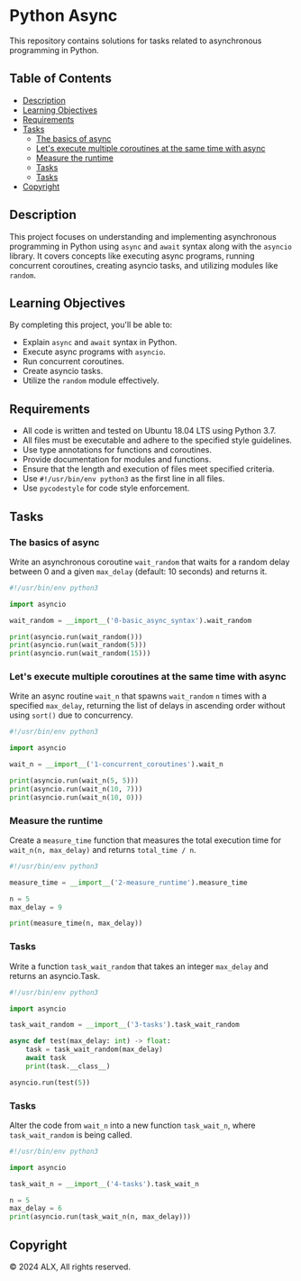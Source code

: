 # Python Async

This repository contains solutions for tasks related to asynchronous programming in Python.

## Table of Contents

- [Description](#description)
- [Learning Objectives](#learning-objectives)
- [Requirements](#requirements)
- [Tasks](#tasks)
  - [The basics of async](#the-basics-of-async)
  - [Let's execute multiple coroutines at the same time with async](#lets-execute-multiple-coroutines-at-the-same-time-with-async)
  - [Measure the runtime](#measure-the-runtime)
  - [Tasks](#tasks-1)
  - [Tasks](#tasks-2)
- [Copyright](#copyright)

## Description

This project focuses on understanding and implementing asynchronous programming in Python using `async` and `await` syntax along with the `asyncio` library. It covers concepts like executing async programs, running concurrent coroutines, creating asyncio tasks, and utilizing modules like `random`.

## Learning Objectives

By completing this project, you'll be able to:

- Explain `async` and `await` syntax in Python.
- Execute async programs with `asyncio`.
- Run concurrent coroutines.
- Create asyncio tasks.
- Utilize the `random` module effectively.

## Requirements

- All code is written and tested on Ubuntu 18.04 LTS using Python 3.7.
- All files must be executable and adhere to the specified style guidelines.
- Use type annotations for functions and coroutines.
- Provide documentation for modules and functions.
- Ensure that the length and execution of files meet specified criteria.
- Use `#!/usr/bin/env python3` as the first line in all files.
- Use `pycodestyle` for code style enforcement.

## Tasks

### The basics of async

Write an asynchronous coroutine `wait_random` that waits for a random delay between 0 and a given `max_delay` (default: 10 seconds) and returns it.

```python
#!/usr/bin/env python3

import asyncio

wait_random = __import__('0-basic_async_syntax').wait_random

print(asyncio.run(wait_random()))
print(asyncio.run(wait_random(5)))
print(asyncio.run(wait_random(15)))
```

### Let's execute multiple coroutines at the same time with async

Write an async routine `wait_n` that spawns `wait_random` `n` times with a specified `max_delay`, returning the list of delays in ascending order without using `sort()` due to concurrency.

```python
#!/usr/bin/env python3

import asyncio

wait_n = __import__('1-concurrent_coroutines').wait_n

print(asyncio.run(wait_n(5, 5)))
print(asyncio.run(wait_n(10, 7)))
print(asyncio.run(wait_n(10, 0)))
```

### Measure the runtime

Create a `measure_time` function that measures the total execution time for `wait_n(n, max_delay)` and returns `total_time / n`.

```python
#!/usr/bin/env python3

measure_time = __import__('2-measure_runtime').measure_time

n = 5
max_delay = 9

print(measure_time(n, max_delay))
```

### Tasks

Write a function `task_wait_random` that takes an integer `max_delay` and returns an asyncio.Task.

```python
#!/usr/bin/env python3

import asyncio

task_wait_random = __import__('3-tasks').task_wait_random

async def test(max_delay: int) -> float:
    task = task_wait_random(max_delay)
    await task
    print(task.__class__)

asyncio.run(test(5))
```

### Tasks

Alter the code from `wait_n` into a new function `task_wait_n`, where `task_wait_random` is being called.

```python
#!/usr/bin/env python3

import asyncio

task_wait_n = __import__('4-tasks').task_wait_n

n = 5
max_delay = 6
print(asyncio.run(task_wait_n(n, max_delay)))
```

## Copyright

© 2024 ALX, All rights reserved.
